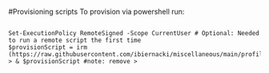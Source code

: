 #Provisioning scripts
To provision via powershell run:
``` 

Set-ExecutionPolicy RemoteSigned -Scope CurrentUser # Optional: Needed to run a remote script the first time
$provisionScript = irm (https://raw.githubusercontent.com/ibiernacki/miscellaneous/main/profile/pwsh/provision.ps1
> & $provisionScript #note: remove >
```
